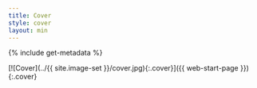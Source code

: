 ```yaml
---
title: Cover
style: cover
layout: min
---
```


{% include get-metadata %}

[![Cover](../{{ site.image-set }}/cover.jpg){:.cover}]({{ web-start-page }})
{:.cover}
